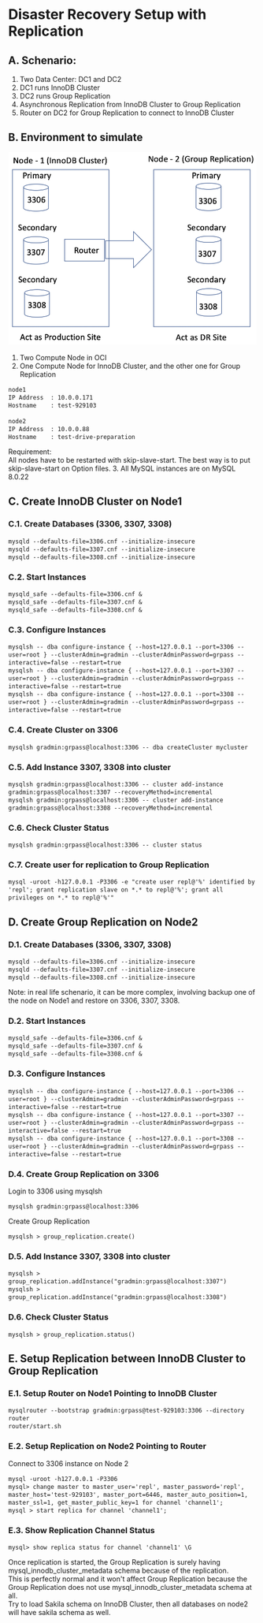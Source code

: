 # Disaster Recovery Setup with Replication 
## A. Schenario:
1. Two Data Center: DC1 and DC2
2. DC1 runs InnoDB Cluster
3. DC2 runs Group Replication
4. Asynchronous Replication from InnoDB Cluster to Group Replication
5. Router on DC2 for Group Replication to connect to InnoDB Cluster
## B. Environment to simulate
![Image of Yaktocat](https://github.com/tripplea-sg/mysqlsh/blob/main/group_replication/DR-Setup/Screenshot%202020-11-22%20at%209.15.08%20AM.png)
1. Two Compute Node in OCI
2. One Compute Node for InnoDB Cluster, and the other one for Group Replication
```
node1
IP Address  : 10.0.0.171
Hostname    : test-929103

node2
IP Address  : 10.0.0.88
Hostname    : test-drive-preparation
```
Requirement: </br>
All nodes have to be restarted with skip-slave-start. The best way is to put skip-slave-start on Option files.
3. All MySQL instances are on MySQL 8.0.22
## C. Create InnoDB Cluster on Node1
### C.1. Create Databases (3306, 3307, 3308)
```
mysqld --defaults-file=3306.cnf --initialize-insecure
mysqld --defaults-file=3307.cnf --initialize-insecure
mysqld --defaults-file=3308.cnf --initialize-insecure
```
### C.2. Start Instances 
```
mysqld_safe --defaults-file=3306.cnf &
mysqld_safe --defaults-file=3307.cnf &
mysqld_safe --defaults-file=3308.cnf &
```
### C.3. Configure Instances
```
mysqlsh -- dba configure-instance { --host=127.0.0.1 --port=3306 --user=root } --clusterAdmin=gradmin --clusterAdminPassword=grpass --interactive=false --restart=true
mysqlsh -- dba configure-instance { --host=127.0.0.1 --port=3307 --user=root } --clusterAdmin=gradmin --clusterAdminPassword=grpass --interactive=false --restart=true
mysqlsh -- dba configure-instance { --host=127.0.0.1 --port=3308 --user=root } --clusterAdmin=gradmin --clusterAdminPassword=grpass --interactive=false --restart=true
```
### C.4. Create Cluster on 3306
```
mysqlsh gradmin:grpass@localhost:3306 -- dba createCluster mycluster
```
### C.5. Add Instance 3307, 3308 into cluster
```
mysqlsh gradmin:grpass@localhost:3306 -- cluster add-instance gradmin:grpass@localhost:3307 --recoveryMethod=incremental
mysqlsh gradmin:grpass@localhost:3306 -- cluster add-instance gradmin:grpass@localhost:3308 --recoveryMethod=incremental
```
### C.6. Check Cluster Status
```
mysqlsh gradmin:grpass@localhost:3306 -- cluster status
```
### C.7. Create user for replication to Group Replication
```
mysql -uroot -h127.0.0.1 -P3306 -e "create user repl@'%' identified by 'repl'; grant replication slave on *.* to repl@'%'; grant all privileges on *.* to repl@'%'"
```
## D. Create Group Replication on Node2
### D.1. Create Databases (3306, 3307, 3308)
```
mysqld --defaults-file=3306.cnf --initialize-insecure
mysqld --defaults-file=3307.cnf --initialize-insecure
mysqld --defaults-file=3308.cnf --initialize-insecure
```
Note: in real life schenario, it can be more complex, involving backup one of the node on Node1 and restore on 3306, 3307, 3308.
### D.2. Start Instances 
```
mysqld_safe --defaults-file=3306.cnf &
mysqld_safe --defaults-file=3307.cnf &
mysqld_safe --defaults-file=3308.cnf &
```
### D.3. Configure Instances
```
mysqlsh -- dba configure-instance { --host=127.0.0.1 --port=3306 --user=root } --clusterAdmin=gradmin --clusterAdminPassword=grpass --interactive=false --restart=true
mysqlsh -- dba configure-instance { --host=127.0.0.1 --port=3307 --user=root } --clusterAdmin=gradmin --clusterAdminPassword=grpass --interactive=false --restart=true
mysqlsh -- dba configure-instance { --host=127.0.0.1 --port=3308 --user=root } --clusterAdmin=gradmin --clusterAdminPassword=grpass --interactive=false --restart=true
```
### D.4. Create Group Replication on 3306
Login to 3306 using mysqlsh
```
mysqlsh gradmin:grpass@localhost:3306 
```
Create Group Replication
```
mysqlsh > group_replication.create()
```
### D.5. Add Instance 3307, 3308 into cluster
```
mysqlsh > group_replication.addInstance("gradmin:grpass@localhost:3307")
mysqlsh > group_replication.addInstance("gradmin:grpass@localhost:3308")
```
### D.6. Check Cluster Status
```
mysqlsh > group_replication.status()
```
## E. Setup Replication between InnoDB Cluster to Group Replication
### E.1. Setup Router on Node1 Pointing to InnoDB Cluster
```
mysqlrouter --bootstrap gradmin:grpass@test-929103:3306 --directory router
router/start.sh
```
### E.2. Setup Replication on Node2 Pointing to Router
Connect to 3306 instance on Node 2
```
mysql -uroot -h127.0.0.1 -P3306
mysql> change master to master_user='repl', master_password='repl', master_host='test-929103', master_port=6446, master_auto_position=1, master_ssl=1, get_master_public_key=1 for channel 'channel1';
mysql > start replica for channel 'channel1';
```
### E.3. Show Replication Channel Status
```
mysql> show replica status for channel 'channel1' \G
```
Once replication is started, the Group Replication is surely having mysql_innodb_cluster_metadata schema because of the replication. </br>
This is perfectly normal and it won't affect Group Replication because the Group Replication does not use mysql_innodb_cluster_metadata schema at all. </br>
Try to load Sakila schema on InnoDB Cluster, then all databases on node2 will have sakila schema as well.

